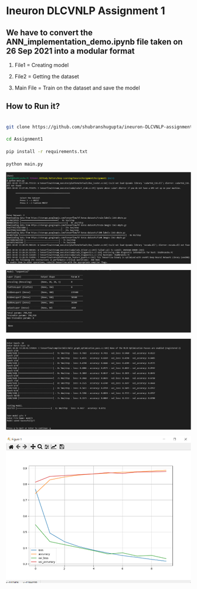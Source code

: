 # Ineuron DLCVNLP Assignment 1

## We have to convert the ANN_implementation_demo.ipynb file taken on 26 Sep 2021 into a modular format

1. File1 = Creating model

2. File2 = Getting the dataset

3. Main File = Train on the dataset and save the model

## How to Run it?

```bash

git clone https://github.com/shubranshugupta/ineuron-DLCVNLP-assignments.git

cd Assignment1

pip install -r requirements.txt

python main.py

```

![Img1](images/Img1.png)

![Img2](images/Img2.png)

![Img3](images/Img3.png)

![Img4](images/Img4.png)
